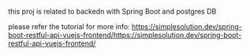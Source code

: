 this proj is related to backedn with Spring Boot and postgres DB 

please refer the tutorial for more info: https://simplesolution.dev/spring-boot-restful-api-vuejs-frontend/https://simplesolution.dev/spring-boot-restful-api-vuejs-frontend/
